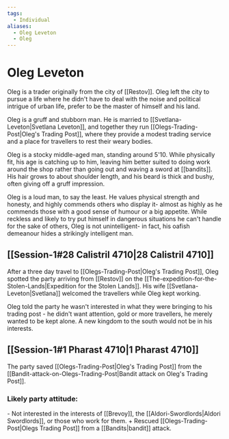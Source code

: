 ```yaml
---
tags:
  - Individual
aliases:
  - Oleg Leveton
  - Oleg
---
```

# Oleg Leveton
Oleg is a trader originally from the city of [[Restov]]. Oleg left the city to pursue a life where he didn't have to deal with the noise and political intrigue of urban life, prefer to be the master of himself and his land. 

Oleg is a gruff and stubborn man. He is married to [[Svetlana-Leveton|Svetlana Leveton]], and together they run [[Olegs-Trading-Post|Oleg's Trading Post]], where they provide a modest trading service and a place for travellers to rest their weary bodies.

Oleg is a stocky middle-aged man, standing around 5'10. While physically fit, his age is catching up to him, leaving him better suited to doing work around the shop rather than going out and waving a sword at [[bandits]]. His hair grows to about shoulder length, and his beard is thick and bushy, often giving off a gruff impression.

Oleg is a loud man, to say the least. He values physical strength and honesty, and highly commends others who display it- almost as highly as he commends those with a good sense of humour or a big appetite. While reckless and likely to try put himself in dangerous situations he can't handle for the sake of others, Oleg is not unintelligent- in fact, his oafish demeanour hides a strikingly intelligent man.

## [[Session-1#28 Calistril 4710|28 Calistril 4710]]
After a three day travel to [[Olegs-Trading-Post|Oleg's Trading Post]], Oleg spotted the party arriving from [[Restov]] on the [[The-expedition-for-the-Stolen-Lands|Expedition for the Stolen Lands]]. His wife [[Svetlana-Leveton|Svetlana]] welcomed the travellers while Oleg kept working.

Oleg told the party he wasn't interested in what they were bringing to his trading post - he didn't want attention, gold or more travellers, he merely wanted to be kept alone. A new kingdom to the south would not be in his interests. 
## [[Session-1#1 Pharast 4710|1 Pharast 4710]]
The party saved [[Olegs-Trading-Post|Oleg's Trading Post]] from the [[Bandit-attack-on-Olegs-Trading-Post|Bandit attack on Oleg's Trading Post]]. 

### Likely party attitude:
\- Not interested in the interests of [[Brevoy]], the [[Aldori-Swordlords|Aldori Swordlords]], or those who work for them.
\+ Rescued [[Olegs-Trading-Post|Olegs Trading Post]] from a [[Bandits|bandit]] attack.